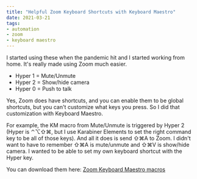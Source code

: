 ```yaml
---
title: "Helpful Zoom Keyboard Shortcuts with Keyboard Maestro"
date: 2021-03-21
tags:
- automation
- zoom
- keyboard maestro
---
```


I started using these when the pandemic hit and I started working from home. It's really made using Zoom much easier.

- Hyper 1 = Mute/Unmute
- Hyper 2 = Show/hide camera
- Hyper 0 = Push to talk

Yes, Zoom does have shortcuts, and you can enable them to be global shortcuts, but you can't customize what keys you press. So I did that customization with Keyboard Maestro.

For example, the KM macro from Mute/Unmute is triggered by Hyper 2 (Hyper is ⌃⌥⇧⌘, but I use Karabiner Elements to set the right command key to be all of those keys). And all it does is send ⇧⌘A to Zoom. I didn't want to have to remember ⇧⌘A is mute/unmute and ⇧⌘V is show/hide camera. I wanted to be able to set my own keyboard shortcut with the Hyper key.

You can download them here: [Zoom Keyboard Maestro macros](./zoom-macros.kmmacros)

